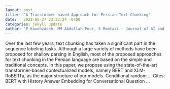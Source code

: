 ```yaml
---
layout: post
title:  "A Transformer-based Approach for Persian Text Chunking"
date:   2022-06-27 23:23:24 -0400
categories: jekyll update
author: "P Kavehzadeh, MM Abdollah Pour, S Momtazi - Journal of AI and Data Mining, 2022"
---
```

Over the last few years, text chunking has taken a significant part in the sequence labeling tasks. Although a large variety of methods have been proposed for shallow parsing in English, most of the proposed approaches for text chunking in the Persian language are based on the simple and traditional concepts. In this paper, we propose using the state-of-the-art transformer-based contextualized models, namely BERT and XLM-RoBERTa, as the major structure of our models. Conditional random …
Cites: ‪BERT with History Answer Embedding for Conversational Question …‬  